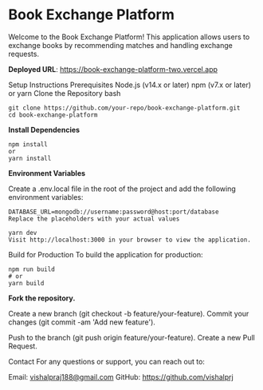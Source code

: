 # Book Exchange Platform

Welcome to the Book Exchange Platform! This application allows users to exchange books by recommending matches and handling exchange requests.

**Deployed URL**: https://book-exchange-platform-two.vercel.app

Setup Instructions
Prerequisites
Node.js (v14.x or later)
npm (v7.x or later) or yarn
Clone the Repository
bash
```
git clone https://github.com/your-repo/book-exchange-platform.git
cd book-exchange-platform
```

**Install Dependencies**

```
npm install
or
yarn install
```

**Environment Variables**

Create a .env.local file in the root of the project and add the following environment variables:


```
DATABASE_URL=mongodb://username:password@host:port/database
Replace the placeholders with your actual values
```




```
yarn dev
Visit http://localhost:3000 in your browser to view the application.
```


Build for Production
To build the application for production:
```
npm run build
# or
yarn build
```

**Fork the repository.**

Create a new branch (git checkout -b feature/your-feature).
Commit your changes (git commit -am 'Add new feature').

Push to the branch (git push origin feature/your-feature).
Create a new Pull Request.

Contact
For any questions or support, you can reach out to:

Email: vishalpraj188@gmail.com
GitHub: https://github.com/vishalprj
